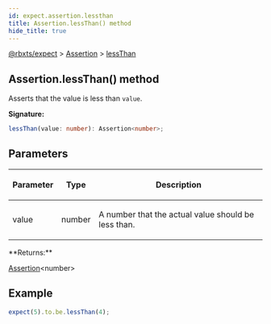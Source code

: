 ```yaml
---
id: expect.assertion.lessthan
title: Assertion.lessThan() method
hide_title: true
---
```


[@rbxts/expect](./expect.md) &gt; [Assertion](./expect.assertion.md) &gt; [lessThan](./expect.assertion.lessthan.md)

## Assertion.lessThan() method

Asserts that the value is less than `value`<!-- -->.

**Signature:**

```typescript
lessThan(value: number): Assertion<number>;
```

## Parameters

<table><thead><tr><th>

Parameter


</th><th>

Type


</th><th>

Description


</th></tr></thead>
<tbody><tr><td>

value


</td><td>

number


</td><td>

A number that the actual value should be less than.


</td></tr>
</tbody></table>
**Returns:**

[Assertion](./expect.assertion.md)<!-- -->&lt;number&gt;

## Example


```ts
expect(5).to.be.lessThan(4);
```
